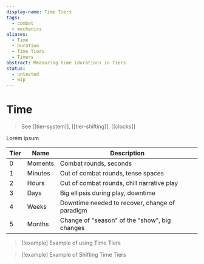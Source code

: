```yaml
---
display-name: Time Tiers
tags:
  - combat
  - mechanics
aliases:
  - Time
  - Duration
  - Time Tiers
  - Timers
abstract: Measuring time (duration) in Tiers
status:
  - untested
  - wip
---
```

# Time
> See [[tier-system]], [[tier-shifting]], [[clocks]]

Lorem ipsum

| Tier | Name    | Description                                    |
| ---- | ------- | ---------------------------------------------- |
| 0    | Moments | Combat rounds, seconds                         |
| 1    | Minutes | Out of combat rounds, tense spaces             |
| 2    | Hours   | Out of combat rounds, chill narrative play     |
| 3    | Days    | Big ellipsis during play, downtime             |
| 4    | Weeks   | Downtime needed to recover, change of paradigm |
| 5    | Months  | Change of "season" of the "show", big changes  |

> [!example] Example of using Time Tiers


> [!example] Example of Shifting Time Tiers